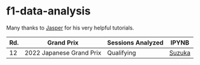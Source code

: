 # f1-data-analysis
Many thanks to [Jasper](https://medium.com/@jaspervhat) for his very helpful tutorials.

| Rd. | Grand Prix          | Sessions Analyzed | IPYNB                                                                                       |
|-----|---------------------|-------------------|---------------------------------------------------------------------------------------------|
| 12  | 2022 Japanese Grand Prix | Qualifying        | [Suzuka](https://github.com/southerntw/f1-data-analysis/blob/main/R12%20Suzuka.ipynb) |
